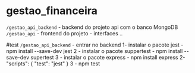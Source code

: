 ﻿# gestao_financeira

``/gestao_api_backend`` - backend do projeto api com o banco MongoDB <br>
``/gestao_api`` - frontend do projeto - interfaces .. 


#test 
``/gestao_api_backend`` - entrar no backend 
 1- instalar o pacote jest  - npm install --save-dev jest
 2 - instalar o pacote suppertest - npm install --save-dev supertest
 3 - instalar o pacote express - npm install express
 2- "scripts": {
  "test": "jest"
}
 3 - npm test

